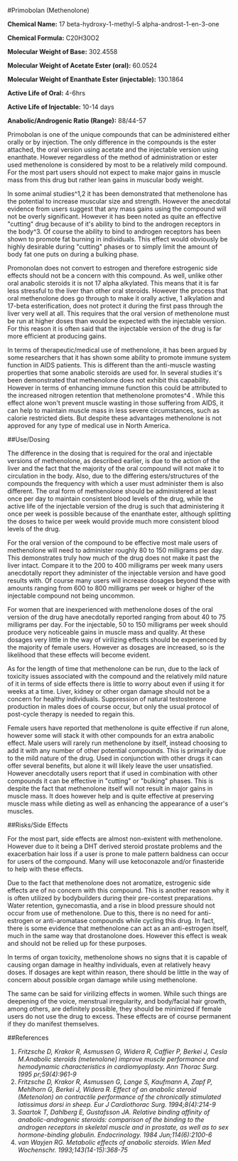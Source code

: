 #Primobolan (Methenolone)

**Chemical Name:** 17 beta-hydroxy-1-methyl-5 alpha-androst-1-en-3-one

**Chemical Formula:** C20H30O2

**Molecular Weight of Base:** 302.4558 

**Molecular Weight of Acetate Ester (oral):** 60.0524 

**Molecular Weight of Enanthate Ester (injectable):** 130.1864

**Active Life of Oral:** 4-6hrs

**Active Life of Injectable:** 10-14 days

**Anabolic/Androgenic Ratio (Range):** 88/44-57

Primobolan is one of the unique compounds that can be administered either orally or by injection. The only difference in the compounds is the ester attached, the oral version using acetate and the injectable version using enanthate. However regardless of the method of administration or ester used methenolone is considered by most to be a relatively mild compound. For the most part users should not expect to make major gains in muscle mass from this drug but rather lean gains in muscular body weight. 

In some animal studies^1,2 it has been demonstrated that methenolone has the potential to increase muscular size and strength. However the anecdotal evidence from users suggest that any mass gains using the compound will not be overly significant. However it has been noted as quite an effective "cutting" drug because of it's ability to bind to the androgen receptors in the body^3. Of course the ability to bind to androgen receptors has been shown to promote fat burning in individuals. This effect would obviously be highly desirable during "cutting" phases or to simply limit the amount of body fat one puts on during a bulking phase.

Promonolan does not convert to estrogen and therefore estrogenic side effects should not be a concern with this compound. As well, unlike other oral anabolic steroids it is not 17 alpha alkylated. This means that it is far less stressful to the liver than other oral steroids. However the process that oral methenolone does go through to make it orally active, 1 alkylation and 17-beta esterification, does not protect it during the first pass through the liver very well at all. This requires that the oral version of methenolone must be run at higher doses than would be expected with the injectable version. For this reason it is often said that the injectable version of the drug is far more efficient at producing gains. 

In terms of therapeutic/medical use of methenolone, it has been argued by some researchers that it has shown some ability to promote immune system function in AIDS patients. This is different than the anti-muscle wasting properties that some anabolic steroids are used for. In several studies it's been demonstrated that methenolone does not exhibit this capability. However in terms of enhancing immune function this could be attributed to the increased nitrogen retention that methenolone promotes^4 . While this effect alone won't prevent muscle wasting in those suffering from AIDS, it can help to maintain muscle mass in less severe circumstances, such as calorie restricted diets. But despite these advantages methenolone is not approved for any type of medical use in North America.

##Use/Dosing

The difference in the dosing that is required for the oral and injectable versions of methenolone, as described earlier, is due to the action of the liver and the fact that the majority of the oral compound will not make it to circulation in the body. Also, due to the differing esters/structures of the compounds the frequency with which a user must administer them is also different. The oral form of methenolone should be administered at least once per day to maintain consistent blood levels of the drug, while the active life of the injectable version of the drug is such that administering it once per week is possible because of the enanthate ester, although splitting the doses to twice per week would provide much more consistent blood levels of the drug. 

For the oral version of the compound to be effective most male users of methenolone will need to administer roughly 80 to 150 milligrams per day. This demonstrates truly how much of the drug does not make it past the liver intact. Compare it to the 200 to 400 milligrams per week many users anecdotally report they administer of the injectable version and have good results with. Of course many users will increase dosages beyond these with amounts ranging from 600 to 800 milligrams per week or higher of the injectable compound not being uncommon. 

For women that are inexperienced with methenolone doses of the oral version of the drug have anecdotally reported ranging from about 40 to 75 milligrams per day. For the injectable, 50 to 150 milligrams per week should produce very noticeable gains in muscle mass and quality. At these dosages very little in the way of virilizing effects should be experienced by the majority of female users. However as dosages are increased, so is the likelihood that these effects will become evident.

As for the length of time that methenolone can be run, due to the lack of toxicity issues associated with the compound and the relatively mild nature of it in terms of side effects there is little to worry about even if using it for weeks at a time. Liver, kidney or other organ damage should not be a concern for healthy individuals. Suppression of natural testosterone production in males does of course occur, but only the usual protocol of post-cycle therapy is needed to regain this. 

Female users have reported that methenolone is quite effective if run alone, however some will stack it with other compounds for an extra anabolic effect. Male users will rarely run methenolone by itself, instead choosing to add it with any number of other potential compounds. This is primarily due to the mild nature of the drug. Used in conjunction with other drugs it can offer several benefits, but alone it will likely leave the user unsatisfied. However anecdotally users report that if used in combination with other compounds it can be effective in "cutting" or "bulking" phases. This is despite the fact that methenolone itself will not result in major gains in muscle mass. It does however help and is quite effective at preserving muscle mass while dieting as well as enhancing the appearance of a user's muscles. 

##Risks/Side Effects

For the most part, side effects are almost non-existent with methenolone. However due to it being a DHT derived steroid prostate problems and the exacerbation hair loss if a user is prone to male pattern baldness can occur for users of the compound. Many will use ketoconazole and/or finasteride to help with these effects.

Due to the fact that methenolone does not aromatize, estrogenic side effects are of no concern with this compound. This is another reason why it is often utilized by bodybuilders during their pre-contest preparations. Water retention, gynecomastia, and a rise in blood pressure should not occur from use of methenolone. Due to this, there is no need for anti-estrogen or anti-aromatase compounds while cycling this drug. In fact, there is some evidence that methenolone can act as an anti-estrogen itself, much in the same way that drostanolone does. However this effect is weak and should not be relied up for these purposes.

In terms of organ toxicity, methenolone shows no signs that it is capable of causing organ damage in healthy individuals, even at relatively heavy doses. If dosages are kept within reason, there should be little in the way of concern about possible organ damage while using methenolone.

The same can be said for virilizing effects in women. While such things are deepening of the voice, menstrual irregularity, and body/facial hair growth, among others, are definitely possible, they should be minimized if female users do not use the drug to excess. These effects are of course permanent if they do manifest themselves.

##References

1. *Fritzsche D, Krakor R, Asmussen G, Widera R, Caffier P, Berkei J, Cesla M.Anabolic steroids (metenolone) improve muscle performance and hemodynamic characteristics in cardiomyoplasty. Ann Thorac Surg. 1995 pr;59(4):961-9*
2. *Fritzsche D, Krakor R, Asmussen G, Lange S, Kaufmann A, Zapf P, Mehlhorn G, Berkei J, Widera R. Effect of an anabolic steroid (Metenolon) on contractile performance of the chronically stimulated latissimus dorsi in sheep. Eur J Cardiothorac Surg. 1994;8(4):214-9*
3. *Saartok T, Dahlberg E, Gustafsson JA. Relative binding affinity of anabolic-androgenic steroids: comparison of the binding to the androgen receptors in skeletal muscle and in prostate, as well as to sex hormone-binding globulin. Endocrinology. 1984 Jun;114(6):2100-6*
4. *van Wayjen RG. Metabolic effects of anabolic steroids. Wien Med Wochenschr. 1993;143(14-15):368-75*